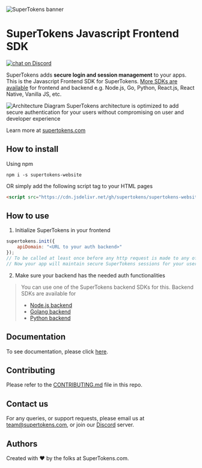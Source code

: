 
![SuperTokens banner](https://raw.githubusercontent.com/supertokens/supertokens-logo/master/images/Artboard%20%E2%80%93%2027%402x.png)

# SuperTokens Javascript Frontend SDK

<a href="https://supertokens.io/discord">
<img src="https://img.shields.io/discord/603466164219281420.svg?logo=discord"
    alt="chat on Discord"></a>

SuperTokens adds **secure login and session management** to your apps. This is the Javascript Frontend SDK for SuperTokens. [More SDKs are available](https://github.com/supertokens) for frontend and backend e.g. Node.js, Go, Python, React.js, React Native, Vanilla JS, etc.

![Architecture Diagram](https://supertokens.com/img/architecture/self_hosted_generic.png)
SuperTokens architecture is optimized to add secure authentication for your users without compromising on user and developer experience


Learn more at [supertokens.com](https://supertokens.com)


## How to install

Using npm

```
npm i -s supertokens-website
```

OR simply add the following script tag to your HTML pages

```html
<script src="https://cdn.jsdelivr.net/gh/supertokens/supertokens-website/bundle/bundle.js"></script>
```

## How to use

1. Initialize SuperTokens in your frontend 
```javascript
supertokens.init({
    apiDomain: "<URL to your auth backend>"
});
// To be called at least once before any http request is made to any of your APIs that require authentication.
// Now your app will maintain secure SuperTokens sessions for your users
```

2. Make sure your backend has the needed auth functionalities
> You can use one of the SuperTokens backend SDKs for this. 
> Backend SDKs are available for
> * [Node.js backend](https://github.com/supertokens/supertokens-node)
> * [Golang backend](https://github.com/supertokens/supertokens-golang)
> * [Python backend](https://github.com/supertokens/supertokens-python)


## Documentation
To see documentation, please click [here](https://supertokens.com/docs/community/introduction).

## Contributing
Please refer to the [CONTRIBUTING.md](https://github.com/supertokens/supertokens-website/blob/master/CONTRIBUTING.md) file in this repo.

## Contact us
For any queries, or support requests, please email us at team@supertokens.com, or join our [Discord](supertokens.com/discord) server.

## Authors
Created with :heart: by the folks at SuperTokens.com.
